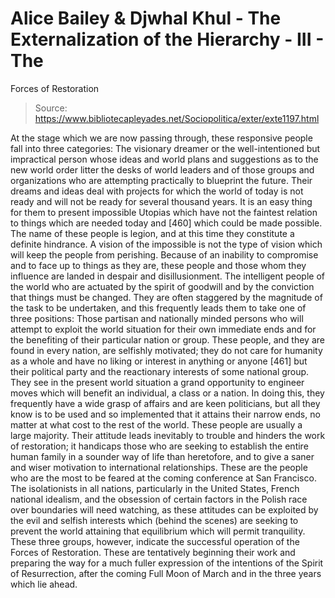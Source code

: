 # Alice Bailey & Djwhal Khul - The Externalization of the Hierarchy - III - The
Forces of Restoration

> Source: https://www.bibliotecapleyades.net/Sociopolitica/exter/exte1197.html

At the stage which we are now passing through, these responsive people fall into three categories:
The visionary dreamer or the well-intentioned but impractical person whose ideas and world plans and suggestions as to the new world order litter the desks of world leaders and of those groups and organizations who are attempting practically to blueprint the future. Their dreams and ideas deal with projects for which the world of today is not ready and will not be ready for several thousand years. It is an easy thing for them to present impossible Utopias which have not the faintest relation to things which are needed today and [460] which could be made possible. The name of these people is legion, and at this time they constitute a definite hindrance. A vision of the impossible is not the type of vision which will keep the people from perishing. Because of an inability to compromise and to face up to things as they are, these people and those whom they influence are landed in despair and disillusionment.
The intelligent people of the world who are actuated by the spirit of goodwill and by the conviction that things must be changed. They are often staggered by the magnitude of the task to be undertaken, and this frequently leads them to take one of three positions:
Those partisan and nationally minded persons who will attempt to exploit the world situation for their own immediate ends and for the benefiting of their particular nation or group. These people, and they are found in every nation, are selfishly motivated; they do not care for humanity as a whole and have no liking or interest in anything or anyone [461] but their political party and the reactionary interests of some national group. They see in the present world situation a grand opportunity to engineer moves which will benefit an individual, a class or a nation. In doing this, they frequently have a wide grasp of affairs and are keen politicians, but all they know is to be used and so implemented that it attains their narrow ends, no matter at what cost to the rest of the world. These people are usually a large majority. Their attitude leads inevitably to trouble and hinders the work of restoration; it handicaps those who are seeking to establish the entire human family in a sounder way of life than heretofore, and to give a saner and wiser motivation to international relationships. These are the people who are the most to be feared at the coming conference at San Francisco. The isolationists in all nations, particularly in the United States, French national idealism, and the obsession of certain factors in the Polish race over boundaries will need watching, as these attitudes can be exploited by the evil and selfish interests which (behind the scenes) are seeking to prevent the world attaining that equilibrium which will permit tranquility. These three groups, however, indicate the successful operation of the Forces of Restoration. These are tentatively beginning their work and preparing the way for a much fuller expression of the intentions of the Spirit of Resurrection, after the coming Full Moon of March and in the three years which lie ahead.
